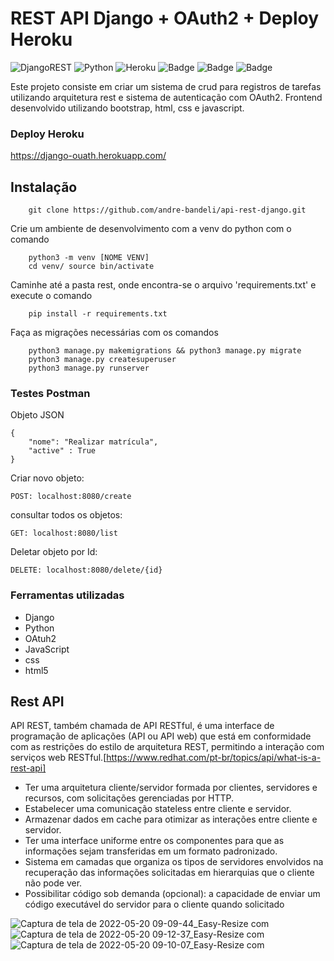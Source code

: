 # REST API Django + OAuth2 + Deploy Heroku
![DjangoREST](https://img.shields.io/badge/DJANGO-REST-ff1709?style=for-the-badge&logo=django&logoColor=white&color=ff1709&labelColor=gray)
![Python](https://img.shields.io/badge/python-3670A0?style=for-the-badge&logo=python&logoColor=ffdd54)
![Heroku](https://img.shields.io/badge/heroku-%23430098.svg?style=for-the-badge&logo=heroku&logoColor=white)
![Badge](https://img.shields.io/badge/JavaScript-F7DF1E?style=for-the-badge&logo=javascript&logoColor=black)
![Badge](https://img.shields.io/badge/CSS-239120?&style=for-the-badge&logo=css3&logoColor=white)
![Badge](https://img.shields.io/badge/HTML5-E34F26?style=for-the-badge&logo=html5&logoColor=white)


Este projeto consiste em criar um sistema de crud para registros de tarefas utilizando arquitetura rest e sistema de autenticação com OAuth2. Frontend desenvolvido utilizando bootstrap, html, css e javascript.

### Deploy Heroku

https://django-ouath.herokuapp.com/

## Instalação

        git clone https://github.com/andre-bandeli/api-rest-django.git
        
 Crie um ambiente de desenvolvimento com a venv do python com o comando
        
        python3 -m venv [NOME VENV]
        cd venv/ source bin/activate
        
 Caminhe até a pasta rest, onde encontra-se o arquivo 'requirements.txt' e execute o comando
  
        pip install -r requirements.txt
      
 Faça as migrações necessárias com os comandos
     
        python3 manage.py makemigrations && python3 manage.py migrate
        python3 manage.py createsuperuser
        python3 manage.py runserver


### Testes Postman

Objeto JSON

    {
        "nome": "Realizar matrícula",
        "active" : True
    }

Criar novo objeto:

    POST: localhost:8080/create

consultar todos os objetos:

    GET: localhost:8080/list

Deletar objeto por Id:

    DELETE: localhost:8080/delete/{id}
    

### Ferramentas utilizadas

- Django
- Python
- OAtuh2
- JavaScript
- css
- html5


## Rest API

API REST, também chamada de API RESTful, é uma interface de programação de aplicações (API ou API web) que está em conformidade com as restrições do estilo de arquitetura REST, permitindo a interação com serviços web RESTful.[https://www.redhat.com/pt-br/topics/api/what-is-a-rest-api]

- Ter uma arquitetura cliente/servidor formada por clientes, servidores e recursos, com solicitações gerenciadas por HTTP.
- Estabelecer uma comunicação stateless entre cliente e servidor.
- Armazenar dados em cache para otimizar as interações entre cliente e servidor.
- Ter uma interface uniforme entre os componentes para que as informações sejam transferidas em um formato padronizado.
- Sistema em camadas que organiza os tipos de servidores envolvidos na recuperação das informações solicitadas em hierarquias que o cliente não pode ver.
- Possibilitar código sob demanda (opcional): a capacidade de enviar um código executável do servidor para o cliente quando solicitado



![Captura de tela de 2022-05-20 09-09-44_Easy-Resize com](https://user-images.githubusercontent.com/87938869/169526031-db155c5d-4af0-4e0b-a425-f0df1421b963.jpg)
![Captura de tela de 2022-05-20 09-12-37_Easy-Resize com](https://user-images.githubusercontent.com/87938869/169526646-ae052b8a-d0a6-4406-acf8-5c3d42f68c0d.jpg)
![Captura de tela de 2022-05-20 09-10-07_Easy-Resize com](https://user-images.githubusercontent.com/87938869/169526230-b7b5354a-fd33-47d8-b796-fe46e349e11e.jpg)
